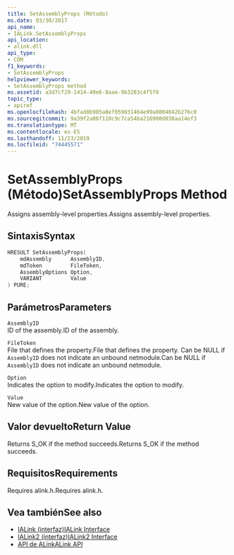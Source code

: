 ```yaml
---
title: SetAssemblyProps (Método)
ms.date: 03/30/2017
api_name:
- IALink.SetAssemblyProps
api_location:
- alink.dll
api_type:
- COM
f1_keywords:
- SetAssemblyProps
helpviewer_keywords:
- SetAssemblyProps method
ms.assetid: a3d7cf29-1414-49e6-8aae-9b3283c4f5f0
topic_type:
- apiref
ms.openlocfilehash: 4bfad8b985a8ef059031464e99a8004842b276c0
ms.sourcegitcommit: 9a39f2a06f110c9c7ca54ba216900d038aa14ef3
ms.translationtype: MT
ms.contentlocale: es-ES
ms.lasthandoff: 11/23/2019
ms.locfileid: "74445571"
---
```

# <a name="setassemblyprops-method"></a><span data-ttu-id="23d2f-102">SetAssemblyProps (Método)</span><span class="sxs-lookup"><span data-stu-id="23d2f-102">SetAssemblyProps Method</span></span>
<span data-ttu-id="23d2f-103">Assigns assembly-level properties.</span><span class="sxs-lookup"><span data-stu-id="23d2f-103">Assigns assembly-level properties.</span></span>  
  
## <a name="syntax"></a><span data-ttu-id="23d2f-104">Sintaxis</span><span class="sxs-lookup"><span data-stu-id="23d2f-104">Syntax</span></span>  
  
```cpp  
HRESULT SetAssemblyProps(  
    mdAssembly      AssemblyID,  
    mdToken         FileToken,  
    AssemblyOptions Option,  
    VARIANT         Value  
) PURE;  
```  
  
## <a name="parameters"></a><span data-ttu-id="23d2f-105">Parámetros</span><span class="sxs-lookup"><span data-stu-id="23d2f-105">Parameters</span></span>  
 `AssemblyID`  
 <span data-ttu-id="23d2f-106">ID of the assembly.</span><span class="sxs-lookup"><span data-stu-id="23d2f-106">ID of the assembly.</span></span>  
  
 `FileToken`  
 <span data-ttu-id="23d2f-107">File that defines the property.</span><span class="sxs-lookup"><span data-stu-id="23d2f-107">File that defines the property.</span></span> <span data-ttu-id="23d2f-108">Can be NULL if `AssemblyID` does not indicate an unbound netmodule.</span><span class="sxs-lookup"><span data-stu-id="23d2f-108">Can be NULL if `AssemblyID` does not indicate an unbound netmodule.</span></span>  
  
 `Option`  
 <span data-ttu-id="23d2f-109">Indicates the option to modify.</span><span class="sxs-lookup"><span data-stu-id="23d2f-109">Indicates the option to modify.</span></span>  
  
 `Value`  
 <span data-ttu-id="23d2f-110">New value of the option.</span><span class="sxs-lookup"><span data-stu-id="23d2f-110">New value of the option.</span></span>  
  
## <a name="return-value"></a><span data-ttu-id="23d2f-111">Valor devuelto</span><span class="sxs-lookup"><span data-stu-id="23d2f-111">Return Value</span></span>  
 <span data-ttu-id="23d2f-112">Returns S_OK if the method succeeds.</span><span class="sxs-lookup"><span data-stu-id="23d2f-112">Returns S_OK if the method succeeds.</span></span>  
  
## <a name="requirements"></a><span data-ttu-id="23d2f-113">Requisitos</span><span class="sxs-lookup"><span data-stu-id="23d2f-113">Requirements</span></span>  
 <span data-ttu-id="23d2f-114">Requires alink.h.</span><span class="sxs-lookup"><span data-stu-id="23d2f-114">Requires alink.h.</span></span>  
  
## <a name="see-also"></a><span data-ttu-id="23d2f-115">Vea también</span><span class="sxs-lookup"><span data-stu-id="23d2f-115">See also</span></span>

- [<span data-ttu-id="23d2f-116">IALink (interfaz)</span><span class="sxs-lookup"><span data-stu-id="23d2f-116">IALink Interface</span></span>](ialink-interface.md)
- [<span data-ttu-id="23d2f-117">IALink2 (interfaz)</span><span class="sxs-lookup"><span data-stu-id="23d2f-117">IALink2 Interface</span></span>](ialink2-interface.md)
- [<span data-ttu-id="23d2f-118">API de ALink</span><span class="sxs-lookup"><span data-stu-id="23d2f-118">ALink API</span></span>](index.md)
